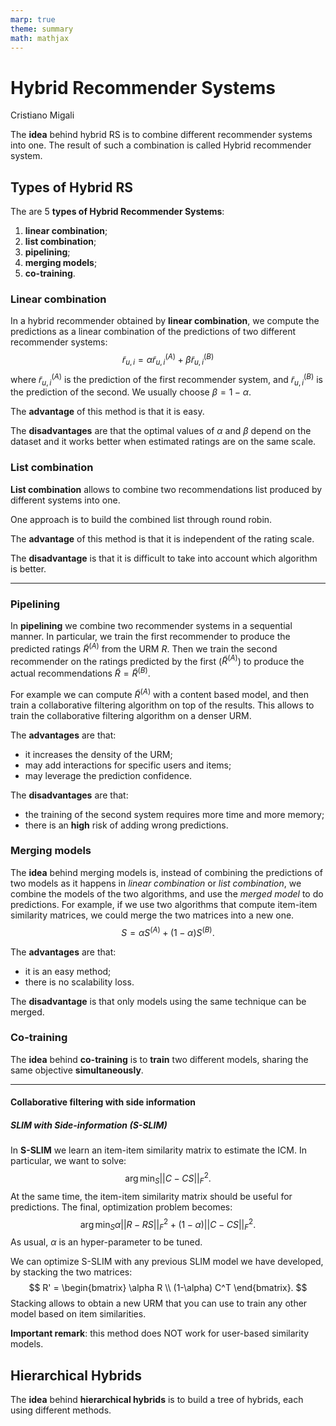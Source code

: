 ```yaml
---
marp: true
theme: summary
math: mathjax
---
```

# Hybrid Recommender Systems

<div class="author">

Cristiano Migali

</div>

The **idea** behind hybrid RS is to combine different recommender systems into one. The result of such a combination is called Hybrid recommender system.

## Types of Hybrid RS

The are 5 **types of Hybrid Recommender Systems**:
1. **linear combination**;
2. **list combination**;
3. **pipelining**;
4. **merging models**;
5. **co-training**.

### Linear combination

In a hybrid recommender obtained by **linear combination**, we compute the predictions as a linear combination of the predictions of two different recommender systems:
$$
\tilde{r}_{u,i} = \alpha \tilde{r}_{u,i}^{(A)} + \beta \tilde{r}_{u,i}^{(B)}
$$
where $\tilde{r}_{u,i}^{(A)}$ is the prediction of the first recommender system, and $\tilde{r}_{u,i}^{(B)}$ is the prediction of the second. We usually choose $\beta = 1 - \alpha$.

The **advantage** of this method is that it is easy.

The **disadvantages** are that the optimal values of $\alpha$ and $\beta$ depend on the dataset and it works better when estimated ratings are on the same scale.

### List combination

**List combination** allows to combine two recommendations list produced by different systems into one.

One approach is to build the combined list through round robin.

The **advantage** of this method is that it is independent of the rating scale.

The **disadvantage** is that it is difficult to take into account which algorithm is better.

---

### Pipelining

In **pipelining** we combine two recommender systems in a sequential manner. In particular, we train the first recommender to produce the predicted ratings $\tilde{R}^{(A)}$ from the URM $R$. Then we train the second recommender on the ratings predicted by the first ($\tilde{R}^{(A)}$) to produce the actual recommendations $\tilde{R} = \tilde{R}^{(B)}$.

For example we can compute $\tilde{R}^{(A)}$ with a content based model, and then train a collaborative filtering algorithm on top of the results.
This allows to train the collaborative filtering algorithm on a denser URM.

The **advantages** are that:
- it increases the density of the URM;
- may add interactions for specific users and items;
- may leverage the prediction confidence.

The **disadvantages** are that:
- the training of the second system requires more time and more memory;
- there is an **high** risk of adding wrong predictions.

### Merging models

The **idea** behind merging models is, instead of combining the predictions of two models as it happens in _linear combination_ or _list combination_, we combine the models of the two algorithms, and use the _merged model_ to do predictions.
For example, if we use two algorithms that compute item-item similarity matrices, we could merge the two matrices into a new one. 
$$
S = \alpha S^{(A)} + (1-\alpha) S^{(B)}.
$$

The **advantages** are that:
- it is an easy method;
- there is no scalability loss.

The **disadvantage** is that only models using the same technique can be merged.

### Co-training

The **idea** behind **co-training** is to **train** two different models, sharing the same objective **simultaneously**.

---

#### Collaborative filtering with side information
##### SLIM with Side-information (S-SLIM)

In **S-SLIM** we learn an item-item similarity matrix to estimate the ICM. In particular, we want to solve:
$$
\arg \min_S || C - C S ||_F^2.
$$
At the same time, the item-item similarity matrix should be useful for predictions.
The final, optimization problem becomes:
$$
\arg \min_S \alpha || R - RS ||_F^2 + (1-\alpha) || C-CS ||_F^2.
$$
As usual, $\alpha$ is an hyper-parameter to be tuned.

We can optimize S-SLIM with any previous SLIM model we have developed, by stacking the two matrices:
$$
R' = \begin{bmatrix}
\alpha R \\
(1-\alpha) C^T
\end{bmatrix}.
$$
Stacking allows to obtain a new URM that you can use to train any other model based on item similarities.

**Important remark**: this method does NOT work for user-based similarity models.

## Hierarchical Hybrids

The **idea** behind **hierarchical hybrids** is to build a tree of hybrids, each using different methods.